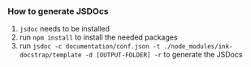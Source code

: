### How to generate JSDOcs

1. `jsdoc` needs to be installed
2. run `npm install` to install the needed packages
3. run `jsdoc -c documentation/conf.json -t ./node_modules/ink-docstrap/template -d [OUTPUT-FOLDER] -r` to generate the JSDocs